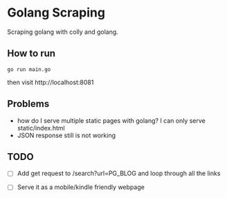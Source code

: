 # Golang Scraping

Scraping golang with colly and golang.

## How to run

```
go run main.go
```

then visit http://localhost:8081

## Problems

- how do I serve multiple static pages with golang? I can only serve static/index.html
- JSON response still is not working

## TODO

-[ ] Add get request to /search?url=PG_BLOG and loop through all the links

-[ ] Serve it as a mobile/kindle friendly webpage